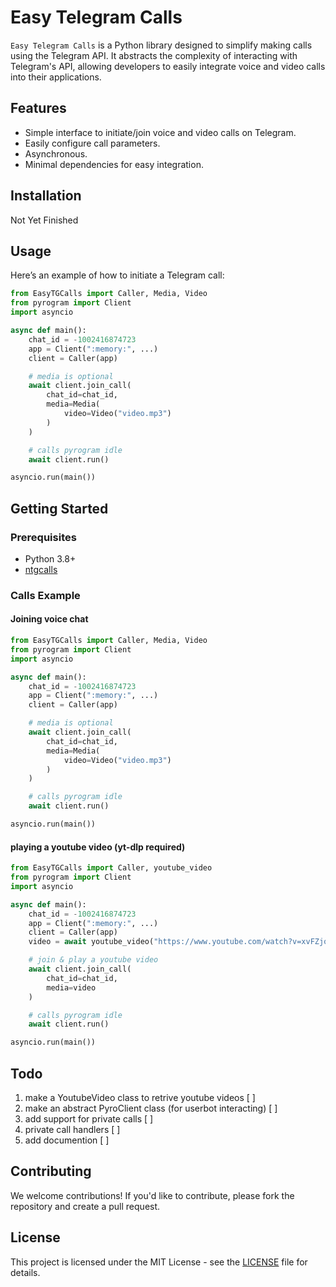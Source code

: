 # Easy Telegram Calls 

`Easy Telegram Calls` is a Python library designed to simplify making calls using the Telegram API. It abstracts the complexity of interacting with Telegram's API, allowing developers to easily integrate voice and video calls into their applications.

## Features

- Simple interface to initiate/join voice and video calls on Telegram.
- Easily configure call parameters.
- Asynchronous.
- Minimal dependencies for easy integration.

## Installation

Not Yet Finished

## Usage

Here’s an example of how to initiate a Telegram call:

```python
from EasyTGCalls import Caller, Media, Video
from pyrogram import Client
import asyncio

async def main():
    chat_id = -1002416874723
    app = Client(":memory:", ...)
    client = Caller(app)

    # media is optional
    await client.join_call(
        chat_id=chat_id,
        media=Media(
            video=Video("video.mp3")
        )
    )

    # calls pyrogram idle
    await client.run()

asyncio.run(main())
```

## Getting Started

### Prerequisites

- Python 3.8+
- [ntgcalls](https://github.com/pytgcalls/ntgcalls/tree/master)

### Calls Example


#### Joining voice chat

```python
from EasyTGCalls import Caller, Media, Video
from pyrogram import Client
import asyncio

async def main():
    chat_id = -1002416874723
    app = Client(":memory:", ...)
    client = Caller(app)

    # media is optional
    await client.join_call(
        chat_id=chat_id,
        media=Media(
            video=Video("video.mp3")
        )
    )

    # calls pyrogram idle
    await client.run()

asyncio.run(main())
```

#### playing a youtube video (yt-dlp required)

```python
from EasyTGCalls import Caller, youtube_video
from pyrogram import Client
import asyncio

async def main():
    chat_id = -1002416874723
    app = Client(":memory:", ...)
    client = Caller(app)
    video = await youtube_video("https://www.youtube.com/watch?v=xvFZjo5PgG0")

    # join & play a youtube video
    await client.join_call(
        chat_id=chat_id,
        media=video
    )

    # calls pyrogram idle
    await client.run()

asyncio.run(main())
```

## Todo
1. make a YoutubeVideo class to retrive youtube videos [  ]
2. make an abstract PyroClient class (for userbot interacting) [  ]
3. add support for private calls [  ]
4. private call handlers [  ]
5. add documention [  ]

## Contributing

We welcome contributions! If you'd like to contribute, please fork the repository and create a pull request.

## License

This project is licensed under the MIT License - see the [LICENSE](LICENSE) file for details.